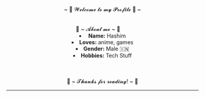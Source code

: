 <body> 
   <center> 
 <h1 align="center">~ 💖 𝓦𝓮𝓵𝓬𝓸𝓶𝓮 𝓽𝓸 𝓶𝔂 𝓟𝓻𝓸𝓯𝓲𝓵𝓮 💖 ~</h1> 
 <br> 
 <div align="center"> 
 <!-- <a href="https://discord.com/users/202740603790819328" > --> 
   <a href="https://laby.net/@liebesschwur" > 
    <img src="https://lanyard.cnrad.dev/api/202740603790819328?idleMessage=Cause,%20baby,%20tonight%20we're%20beautiful%20now&animated=true&theme=dark&borderRadius=20&hideBadges=true&hideDiscrim=true&bg=212121"  /> 
   </a> 
 </div> 
  <br> 
     <div align="center"> 
 <!-- <img src="https://i.imgur.com/jx17oHT.gif"> --> 
       </div> 
 <div> 
 <h2 align="center"> 🦊 ~ 𝓐𝓫𝓸𝓾𝓽 𝓶𝓮 ~ 🦊 </h2> 
   <div align="center"> 
 <img src="https://64.media.tumblr.com/e1f1c97123ae217eb731500e502e0083/tumblr_n9dxcikmIU1qc9zfzo7_r1_250.gif" align="right"> 
   </div> 
 <li> 
  <b>Name:</b> <a href='https://laby.net/@liebesschwur' target=_blank>Hashim</a></li> 
 </li> 
 <li>
 <b>Loves:</b> anime, games 
 </li> 
 <li> 
 <b>Gender:</b> Male 🇮🇳
 </li> 
 <li> 
 <b>Hobbies:</b> Tech Stuff
 </li> 
 <br><br><br> 
 
<div> 
 <h2 align="center">💖 ~ 𝓣𝓱𝓪𝓷𝓴𝓼 𝓯𝓸𝓻 𝓻𝓮𝓪𝓭𝓲𝓷𝓰! ~ 💖</h2> 
 <div align="center"> 
 <img src="https://thumbs.gfycat.com/ElderlyNiceIsopod-size_restricted.gif"> 
 </div> 
 <hr> 
 </div> 
 </div> 
     </center> 
 </body>
